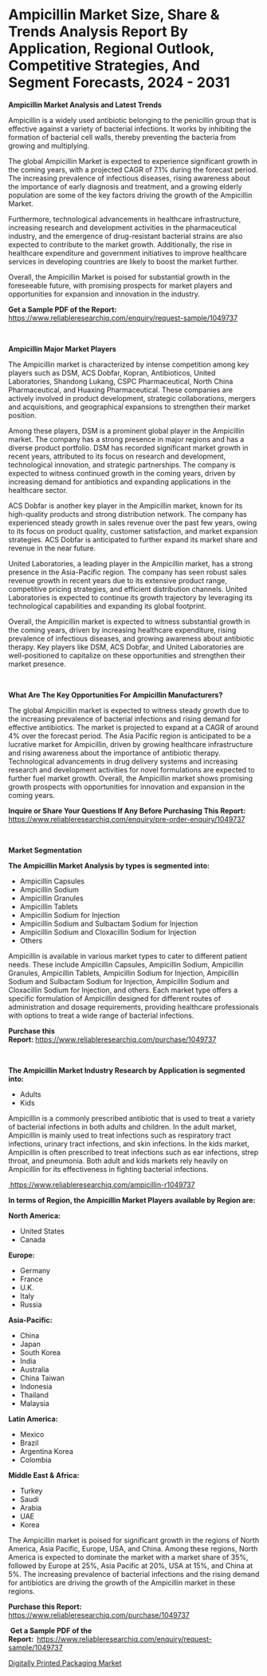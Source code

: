 <p><h1>Ampicillin Market Size, Share & Trends Analysis Report By Application, Regional Outlook, Competitive Strategies, And Segment Forecasts, 2024 - 2031</h1></p><p><strong>Ampicillin Market Analysis and Latest Trends</strong></p>
<p><p>Ampicillin is a widely used antibiotic belonging to the penicillin group that is effective against a variety of bacterial infections. It works by inhibiting the formation of bacterial cell walls, thereby preventing the bacteria from growing and multiplying.</p><p>The global Ampicillin Market is expected to experience significant growth in the coming years, with a projected CAGR of 7.1% during the forecast period. The increasing prevalence of infectious diseases, rising awareness about the importance of early diagnosis and treatment, and a growing elderly population are some of the key factors driving the growth of the Ampicillin Market.</p><p>Furthermore, technological advancements in healthcare infrastructure, increasing research and development activities in the pharmaceutical industry, and the emergence of drug-resistant bacterial strains are also expected to contribute to the market growth. Additionally, the rise in healthcare expenditure and government initiatives to improve healthcare services in developing countries are likely to boost the market further.</p><p>Overall, the Ampicillin Market is poised for substantial growth in the foreseeable future, with promising prospects for market players and opportunities for expansion and innovation in the industry.</p></p>
<p><strong>Get a Sample PDF of the Report:&nbsp;</strong> <a href="https://www.reliableresearchiq.com/enquiry/request-sample/1049737">https://www.reliableresearchiq.com/enquiry/request-sample/1049737</a></p>
<p>&nbsp;</p>
<p><strong>Ampicillin Major Market Players</strong></p>
<p><p>The Ampicillin market is characterized by intense competition among key players such as DSM, ACS Dobfar, Kopran, Antibioticos, United Laboratories, Shandong Lukang, CSPC Pharmaceutical, North China Pharmaceutical, and Huaxing Pharmaceutical. These companies are actively involved in product development, strategic collaborations, mergers and acquisitions, and geographical expansions to strengthen their market position.</p><p>Among these players, DSM is a prominent global player in the Ampicillin market. The company has a strong presence in major regions and has a diverse product portfolio. DSM has recorded significant market growth in recent years, attributed to its focus on research and development, technological innovation, and strategic partnerships. The company is expected to witness continued growth in the coming years, driven by increasing demand for antibiotics and expanding applications in the healthcare sector.</p><p>ACS Dobfar is another key player in the Ampicillin market, known for its high-quality products and strong distribution network. The company has experienced steady growth in sales revenue over the past few years, owing to its focus on product quality, customer satisfaction, and market expansion strategies. ACS Dobfar is anticipated to further expand its market share and revenue in the near future.</p><p>United Laboratories, a leading player in the Ampicillin market, has a strong presence in the Asia-Pacific region. The company has seen robust sales revenue growth in recent years due to its extensive product range, competitive pricing strategies, and efficient distribution channels. United Laboratories is expected to continue its growth trajectory by leveraging its technological capabilities and expanding its global footprint.</p><p>Overall, the Ampicillin market is expected to witness substantial growth in the coming years, driven by increasing healthcare expenditure, rising prevalence of infectious diseases, and growing awareness about antibiotic therapy. Key players like DSM, ACS Dobfar, and United Laboratories are well-positioned to capitalize on these opportunities and strengthen their market presence.</p></p>
<p>&nbsp;</p>
<p><strong>What Are The Key Opportunities For Ampicillin Manufacturers?</strong></p>
<p><p>The global Ampicillin market is expected to witness steady growth due to the increasing prevalence of bacterial infections and rising demand for effective antibiotics. The market is projected to expand at a CAGR of around 4% over the forecast period. The Asia Pacific region is anticipated to be a lucrative market for Ampicillin, driven by growing healthcare infrastructure and rising awareness about the importance of antibiotic therapy. Technological advancements in drug delivery systems and increasing research and development activities for novel formulations are expected to further fuel market growth. Overall, the Ampicillin market shows promising growth prospects with opportunities for innovation and expansion in the coming years.</p></p>
<p><strong>Inquire or Share Your Questions If Any Before Purchasing This Report:</strong> <a href="https://www.reliableresearchiq.com/enquiry/pre-order-enquiry/1049737">https://www.reliableresearchiq.com/enquiry/pre-order-enquiry/1049737</a></p>
<p>&nbsp;</p>
<p><strong>Market Segmentation</strong></p>
<p><strong>The Ampicillin Market Analysis by types is segmented into:</strong></p>
<p><ul><li>Ampicillin Capsules</li><li>Ampicillin Sodium</li><li>Ampicillin Granules</li><li>Ampicillin Tablets</li><li>Ampicillin Sodium for Injection</li><li>Ampicillin Sodium and Sulbactam Sodium for Injection</li><li>Ampicillin Sodium and Cloxacillin Sodium for Injection</li><li>Others</li></ul></p>
<p><p>Ampicillin is available in various market types to cater to different patient needs. These include Ampicillin Capsules, Ampicillin Sodium, Ampicillin Granules, Ampicillin Tablets, Ampicillin Sodium for Injection, Ampicillin Sodium and Sulbactam Sodium for Injection, Ampicillin Sodium and Cloxacillin Sodium for Injection, and others. Each market type offers a specific formulation of Ampicillin designed for different routes of administration and dosage requirements, providing healthcare professionals with options to treat a wide range of bacterial infections.</p></p>
<p><strong>Purchase this Report:&nbsp;</strong><a href="https://www.reliableresearchiq.com/purchase/1049737">https://www.reliableresearchiq.com/purchase/1049737</a></p>
<p>&nbsp;</p>
<p><strong>The Ampicillin Market Industry Research by Application is segmented into:</strong></p>
<p><ul><li>Adults</li><li>Kids</li></ul></p>
<p><p>Ampicillin is a commonly prescribed antibiotic that is used to treat a variety of bacterial infections in both adults and children. In the adult market, Ampicillin is mainly used to treat infections such as respiratory tract infections, urinary tract infections, and skin infections. In the kids market, Ampicillin is often prescribed to treat infections such as ear infections, strep throat, and pneumonia. Both adult and kids markets rely heavily on Ampicillin for its effectiveness in fighting bacterial infections.</p></p>
<p><a href="https://www.reliableresearchiq.com/ampicillin-r1049737">&nbsp;https://www.reliableresearchiq.com/ampicillin-r1049737</a></p>
<p><strong>In terms of Region, the Ampicillin Market Players available by Region are:</strong></p>
<p>
    <p> <strong> North America: </strong>
        <ul>
            <li>United States</li>
            <li>Canada</li>
        </ul>
        </p> 
    <p> <strong> Europe: </strong>
        <ul>
            <li>Germany</li>
            <li>France</li>
            <li>U.K.</li>
            <li>Italy</li>
            <li>Russia</li>
        </ul>
        </p> 
    <p> <strong> Asia-Pacific: </strong>
        <ul>
            <li>China</li>
            <li>Japan</li>
            <li>South Korea</li>
            <li>India</li>
            <li>Australia</li>
            <li>China Taiwan</li>
            <li>Indonesia</li>
            <li>Thailand</li>
            <li>Malaysia</li>
        </ul>
        </p> 
    <p> <strong> Latin America: </strong>
        <ul>
            <li>Mexico</li>
            <li>Brazil</li>
            <li>Argentina Korea</li>
            <li>Colombia</li>
        </ul>
        </p> 
    <p> <strong> Middle East & Africa: </strong>
        <ul>
            <li>Turkey</li>
            <li>Saudi</li>
            <li>Arabia</li>
            <li>UAE</li>
            <li>Korea</li>
        </ul>
    </p>
    </p>
<p><p>The Ampicillin market is poised for significant growth in the regions of North America, Asia Pacific, Europe, USA, and China. Among these regions, North America is expected to dominate the market with a market share of 35%, followed by Europe at 25%, Asia Pacific at 20%, USA at 15%, and China at 5%. The increasing prevalence of bacterial infections and the rising demand for antibiotics are driving the growth of the Ampicillin market in these regions.</p></p>
<p><strong>Purchase this Report: </strong><a href="https://www.reliableresearchiq.com/purchase/1049737">https://www.reliableresearchiq.com/purchase/1049737</a></p>
<p>&nbsp;<strong>Get a Sample PDF of the Report:&nbsp;&nbsp;</strong><a href="https://www.reliableresearchiq.com/enquiry/request-sample/1049737">https://www.reliableresearchiq.com/enquiry/request-sample/1049737</a></p>
<p><strong></strong></p>
<p><p><a href="https://github.com/IkeSchumm04/Market-Research-Report-List-1/blob/main/digitally-printed-packaging-market.md">Digitally Printed Packaging Market</a></p></p>